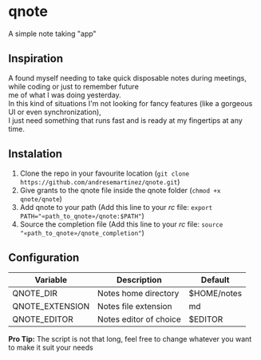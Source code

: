 # qnote

A simple note taking "app"

## Inspiration

A found myself needing to take quick disposable notes during meetings, while coding or just to remember future   
me of what I was doing yesterday.  
In this kind of situations I'm not looking for fancy features (like a gorgeous UI or even synchronization),   
I just need something that runs fast and is ready at my fingertips at any time.

## Instalation

1. Clone the repo in your favourite location (`git clone https://github.com/andresemartinez/qnote.git`)
2. Give grants to the qnote file inside the qnote folder (`chmod +x qnote/qnote`)
3. Add qnote to your path (Add this line to your *rc* file: `export PATH="«path_to_qnote»/qnote:$PATH"`)
4. Source the completion file (Add this line to your *rc* file: `source "«path_to_qnote»/qnote_completion"`)

## Configuration

| Variable        | Description            | Default     |
| --------------- | ---------------------- | ----------- |
| QNOTE_DIR       | Notes home directory   | $HOME/notes |
| QNOTE_EXTENSION | Notes file extension   | md          |
| QNOTE_EDITOR    | Notes editor of choice | $EDITOR     | 


**Pro Tip:** The script is not that long, feel free to change whatever you want to make it suit your needs
